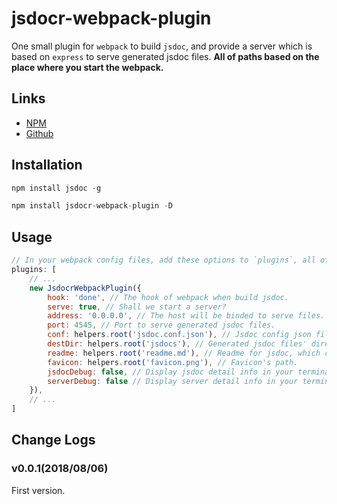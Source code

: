 # jsdocr-webpack-plugin

One small plugin for `webpack` to build `jsdoc`, and provide a server which is based on `express` to serve generated jsdoc files. **All of paths based on the place where you start the webpack.**

## Links

- [NPM](https://www.npmjs.com/package/jsdocr-webpack-plugin)
- [Github](https://github.com/HalZhan/jsdocr-webpack-plugin)

## Installation

```js
npm install jsdoc -g

npm install jsdocr-webpack-plugin -D
```

## Usage

```js
// In your webpack config files, add these options to `plugins`, all of below are default options.
plugins: [
    // ...
    new JsdocrWebpackPlugin({
        hook: 'done', // The hook of webpack when build jsdoc.
        serve: true, // Shall we start a server?
        address: '0.0.0.0', // The host will be binded to serve files.
        port: 4545, // Port to serve generated jsdoc files.
        conf: helpers.root('jsdoc.conf.json'), // Jsdoc config json file's path.
        destDir: helpers.root('jsdocs'), // Generated jsdoc files' directory.
        readme: helpers.root('readme.md'), // Readme for jsdoc, which can be setted in the `jsdoc.conf.json`.
        favicon: helpers.root('favicon.png'), // Favicon's path.
        jsdocDebug: false, // Display jsdoc detail info in your terminal?
        serverDebug: false // Display server detail info in your terminal?
    }),
    // ...
]
```

## Change Logs

### v0.0.1(2018/08/06)

First version.
